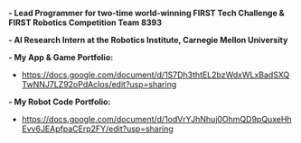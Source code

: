 **- Lead Programmer for two-time world-winning FIRST Tech Challenge & FIRST Robotics Competition Team 8393**

**- AI Research Intern at the Robotics Institute, Carnegie Mellon University**

**- My App & Game Portfolio:**
- https://docs.google.com/document/d/1S7Dh3thtEL2bzWdxWLxBadSXQTwNNJ7LZ92oPdAcIos/edit?usp=sharing

**- My Robot Code Portfolio:**
- https://docs.google.com/document/d/1odVrYJhNhuj0OhmQD9pQuxeHhEvv6JEApfpaCErp2FY/edit?usp=sharing
